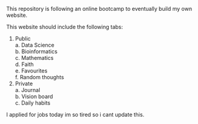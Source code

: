 This repository is following an online bootcamp to eventually build my own website. 

This website should include the following tabs: 
1. Public  
   a. Data Science  
   b. Bioinformatics  
   c. Mathematics  
   d. Faith  
   e. Favourites  
   f. Random thoughts  
2. Private  
   a. Journal  
   b. Vision board  
   c. Daily habits  

I applied for jobs today im so tired so i cant update this. 
